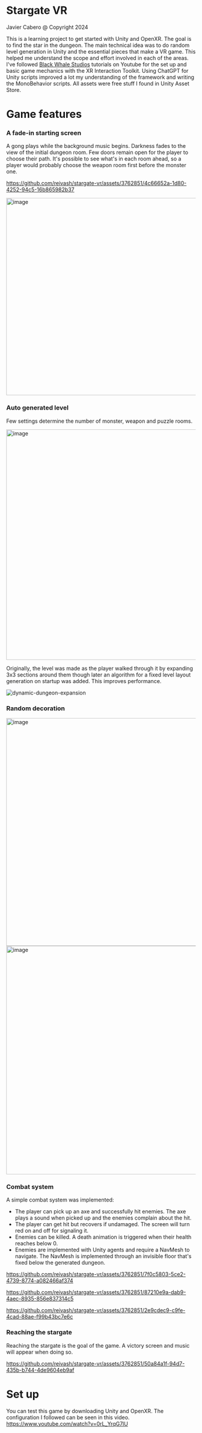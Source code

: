 # Stargate VR
Javier Cabero @ Copyright 2024

This is a learning project to get started with Unity and OpenXR. The goal is to find the star in the dungeon. The main technical idea was to do random level generation in Unity and the essential pieces that make a VR game. This helped me understand the scope and effort involved in each of the areas. I've followed [Black Whale Studios](https://www.youtube.com/watch?v=0rL_YrqG7lU) tutorials on Youtube for the set up and basic game mechanics with the XR Interaction Toolkit. Using ChatGPT for Unity scripts improved a lot my understanding of the framework and writing the MonoBehavior scripts. All assets were free stuff I found in Unity Asset Store.

# Game features

### A fade-in starting screen
A gong plays while the background music begins. Darkness fades to the view of the initial dungeon room. Few doors remain open for the player to choose their path. It's possible to see what's in each room ahead, so a player would probably choose the weapon room first before the monster one.

https://github.com/reivash/stargate-vr/assets/3762851/4c66652a-1d80-4252-94c5-16b865982b37

<img width="525" alt="image" src="https://github.com/reivash/stargate-vr/assets/3762851/f8d6f1dc-f1d3-44fd-bfdc-a9a987b42bf6">

### Auto generated level
Few settings determine the number of monster, weapon and puzzle rooms.

<img width="613" alt="image" src="https://github.com/reivash/stargate-vr/assets/3762851/bfa494c5-6716-491d-9c0b-ac89fac7f037">

Originally, the level was made as the player walked through it by expanding 3x3 sections around them though later an algorithm for a fixed level layout generation on startup was added. This improves performance.

![dynamic-dungeon-expansion](https://github.com/reivash/stargate-vr/assets/3762851/055b2734-8b2e-40cf-b2af-40234433a85a)

### Random decoration
<img width="606" alt="image" src="https://github.com/reivash/stargate-vr/assets/3762851/14e1986b-1816-4fe7-a10f-36e645dd4a03">
<img width="608" alt="image" src="https://github.com/reivash/stargate-vr/assets/3762851/8d22cba6-ebde-42ba-95f0-85178f4f4460">

### Combat system
A simple combat system was implemented:
- The player can pick up an axe and successfully hit enemies. The axe plays a sound when picked up and the enemies complain about the hit.
- The player can get hit but recovers if undamaged. The screen will turn red on and off for signaling it.
- Enemies can be killed. A death animation is triggered when their health reaches below 0.
- Enemies are implemented with Unity agents and require a NavMesh to navigate. The NavMesh is implemented through an invisible floor that's fixed below the generated dungeon.

https://github.com/reivash/stargate-vr/assets/3762851/7f0c5803-5ce2-4739-8774-a082466af374

https://github.com/reivash/stargate-vr/assets/3762851/87210e9a-dab9-4aec-8935-856e837314c5

https://github.com/reivash/stargate-vr/assets/3762851/2e9cdec9-c9fe-4cad-88ae-f99b43bc7e6c

### Reaching the stargate 
Reaching the stargate is the goal of the game. A victory screen and music will appear when doing so. 

https://github.com/reivash/stargate-vr/assets/3762851/50a84a1f-94d7-435b-b744-4de9604eb9af

# Set up
You can test this game by downloading Unity and OpenXR. The configuration I followed can be seen in this video. https://www.youtube.com/watch?v=0rL_YrqG7lU



